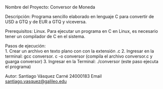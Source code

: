 Nombre del Proyecto:    Conversor de Moneda

Descripción:            Programa sencillo elaborado en lenguaje C para convertir de USD a GTQ y de EUR a GTQ y viceversa.

Prerequisitos:          Linux. Para ejecutar un programa en C en Linux, es necesario tener un compilador de C en el sistema.

Pasos de ejecución:     
                        1. Crear un archivo en texto plano con con la extensión .c
                        2. Ingresar en la terminal: gcc conversor. c -o conversor (compila el archivo conversor.c y guarga conversor)
                        3. Ingresar en la Terminal: ./conversor (este paso ejecuta el programa)
                        
Autor:                  Santiago Vásquez
                        Carné 24000183
                        Email santiago.vasquez@galileo.edu
